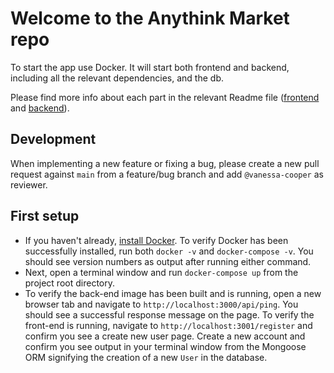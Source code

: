 # Welcome to the Anythink Market repo

To start the app use Docker. It will start both frontend and backend, including all the relevant dependencies, and the db.

Please find more info about each part in the relevant Readme file ([frontend](frontend/readme.md) and [backend](backend/README.md)).

## Development

When implementing a new feature or fixing a bug, please create a new pull request against `main` from a feature/bug branch and add `@vanessa-cooper` as reviewer.

## First setup

- If you haven't already, [install Docker](https://docs.docker.com/get-docker/). To verify Docker has been successfully installed, run both `docker -v` and `docker-compose -v`. You should see version numbers as output after running either command.
- Next, open a terminal window and run `docker-compose up` from the project root directory.
- To verify the back-end image has been built and is running, open a new browser tab and navigate to `http://localhost:3000/api/ping`. You should see a successful response message on the page. To verify the front-end is running, navigate to `http://localhost:3001/register` and confirm you see a create new user page. Create a new account and confirm you see output in your terminal window from the Mongoose ORM signifying the creation of a new `User` in the database.

